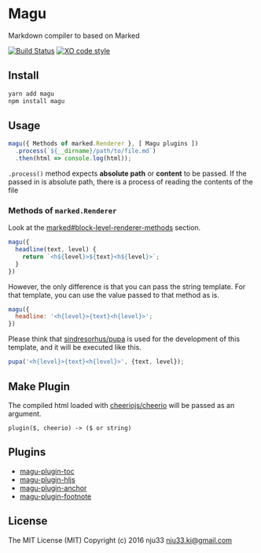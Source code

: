 # Magu

Markdown compiler to based on Marked

[![Build Status](https://travis-ci.org/nju33/magu.svg?branch=master)](https://travis-ci.org/nju33/magu) [![XO code style](https://img.shields.io/badge/code_style-XO-5ed9c7.svg)](https://github.com/sindresorhus/xo)

## Install

```bash
yarn add magu
npm install magu
```

## Usage

```js
magu({ Methods of marked.Renderer }, [ Magu plugins ])
  .process(`${__dirname}/path/to/file.md`)
  .then(html => console.log(html));
```

`.process()` method expects **absolute path** or **content** to be passed.
If the passed in is absolute path, there is a process of reading the contents of the file

### Methods of `marked.Renderer`

Look at the [marked#block-level-renderer-methods](https://github.com/chjj/marked#block-level-renderer-methods) section.

```js
magu({
  headline(text, level) {
    return `<h${level}>${text}<h${level}>`;
  }
})
```

However, the only difference is that you can pass the string template.
For that template, you can use the value passed to that method as is.

```js
magu({
  headline: '<h{level}>{text}<h{level}>';
})
```

Please think that [sindresorhus/pupa](https://github.com/sindresorhus/pupa) is used for the development of this template, and it will be executed like this.

```js
pupa('<h{level}>{text}<h{level}>', {text, level});
```

## Make Plugin

The compiled html loaded with [cheeriojs/cheerio](https://github.com/cheeriojs/cheerio) will be passed as an argument.

`plugin($, cheerio) -> ($ or string)`

## Plugins

- [magu-plugin-toc](https://github.com/nju33/magu-plugin-toc)
- [magu-plugin-hljs](https://github.com/nju33/magu-plugin-hljs)
- [magu-plugin-anchor](https://github.com/nju33/magu-plugin-anchor)
- [magu-plugin-footnote](https://github.com/nju33/magu-plugin-footnote)

## License

The MIT License (MIT)
Copyright (c) 2016 nju33 <nju33.ki@gmail.com>
